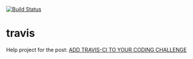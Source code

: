 [![Build Status](https://travis-ci.org/GabrielMassana/travis.svg?branch=master)](https://travis-ci.org/GabrielMassana/travis)

# travis

Help project for the post: [ADD TRAVIS-CI TO YOUR CODING CHALLENGE](https://somethingaboutios.wordpress.com/2016/02/05/add-travis-ci-to-your-coding-challenge/)
